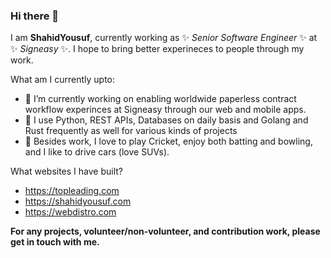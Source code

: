 ### Hi there 👋

I am **ShahidYousuf**, currently working as ✨ _Senior Software Engineer_ ✨ at ✨ _Signeasy_ ✨. I hope to bring better experineces to people through my work.

What am I currently upto:

- 🔭 I’m currently working on enabling worldwide paperless contract workflow experinces at Signeasy through our web and mobile apps.
- 🌱 I use Python, REST APIs, Databases on daily basis and Golang and Rust frequently as well for various kinds of projects
- 💬 Besides work, I love to play Cricket, enjoy both batting and bowling, and I like to drive cars (love SUVs).
 
What websites I have built?
   
- https://topleading.com
- https://shahidyousuf.com
- https://webdistro.com
   
**For any projects, volunteer/non-volunteer, and contribution work, please get in touch with me.**
